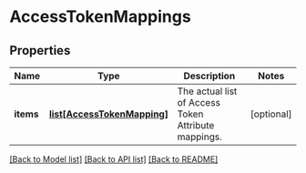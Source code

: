 # AccessTokenMappings

## Properties
Name | Type | Description | Notes
------------ | ------------- | ------------- | -------------
**items** | [**list[AccessTokenMapping]**](AccessTokenMapping.md) | The actual list of Access Token Attribute mappings. | [optional] 

[[Back to Model list]](../README.md#documentation-for-models) [[Back to API list]](../README.md#documentation-for-api-endpoints) [[Back to README]](../README.md)


